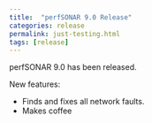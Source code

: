 ```yaml
---
title:  "perfSONAR 9.0 Release"
categories: release
permalink: just-testing.html
tags: [release]
---
```


perfSONAR 9.0 has been released.

New features:

 * Finds and fixes all network faults.
 * Makes coffee
